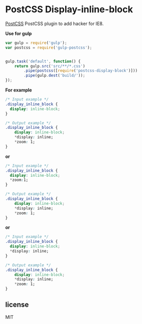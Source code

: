 # PostCSS Display-inline-block

[PostCSS] PostCSS plugin to add hacker for IE8.

[PostCSS]: https://github.com/postcss/postcss

**Use for gulp**

```js
var gulp = require('gulp');
var postcss = require('gulp-postcss');


gulp.task('default', function() {
    return gulp.src('src/**/*.css')
        .pipe(postcss([require('postcss-display-block')]))
        .pipe(gulp.dest('build/'));
});

```
**For example**

```css
/* Input example */
.display_inline_block {
  display: inline-block;
}
```

```css
/* Output example */
.display_inline_block {
    display: inline-block;
    *display: inline;
    *zoom: 1;
}
```
**or**

```css
/* Input example */
.display_inline_block {
  display: inline-block;
  *zoom:1;
}
```

```css
/* Output example */
.display_inline_block {
    display: inline-block;
    *display: inline;
    *zoom: 1;
}
```

**or**

```css
/* Input example */
.display_inline_block {
  display: inline-block;
  *display: inline;
}
```

```css
/* Output example */
.display_inline_block {
    display: inline-block;
    *display: inline;
    *zoom: 1;
}
```


## license

MIT
